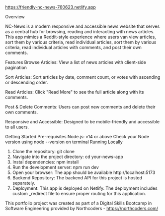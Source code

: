 https://friendly-nc-news-760623.netlify.app

Overview

NC-News is a modern responsive and accessible news website that serves as a central hub for browsing, reading and interacting with news articles. This app mimics a Reddit-style experience where users van view articles, sort them by various criteria, read individual articles, sort them by various criteria, read individual articles with comments, and post their own comments.

Features
Browse Articles: View a list of news articles with client-side pagination

Sort Articles: Sort articles by date, comment count, or votes with ascending or descending order.

Read Articles: Click "Read More" to see the full article along with its comments.

Post & Delete Comments: Users can post new comments and delete their own comments.

Responsive and Accessible: Designed to be mobile-friendly and accessible to all users.

Getting Started
Pre-requisites
Node.js: v14 or above
Check your Node version using node --version on terminal
Running Locally
1. Clone the repository: git clone <github url>
2. Navigate into the project directory: cd your-news-app
3. Instal dependencies: npm install
4. Run the development server: npm run dev
5. Open your browser: The app should be available http://localhost:5173
6. Backend Repository: The backend API for this project is hosted separately.
7. Deployment: This app is deployed on Netlify. The deployment includes custom _redirect file to ensure proper routing for this application.

This portfolio project was created as part of a Digital Skills Bootcamp in Software Engineering provided by Northcoders - https://northcoders.com/

